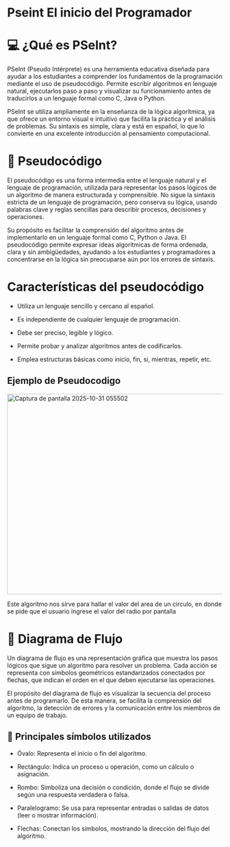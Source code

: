 # Pseint El inicio del Programador

# 💻 ¿Qué es PSeInt?

PSeInt (Pseudo Intérprete) es una herramienta educativa diseñada para ayudar a los estudiantes a comprender los fundamentos de la programación mediante el uso de pseudocódigo.
Permite escribir algoritmos en lenguaje natural, ejecutarlos paso a paso y visualizar su funcionamiento antes de traducirlos a un lenguaje formal como C, Java o Python.

PSeInt se utiliza ampliamente en la enseñanza de la lógica algorítmica, ya que ofrece un entorno visual e intuitivo que facilita la práctica y el análisis de problemas.
Su sintaxis es simple, clara y está en español, lo que lo convierte en una excelente introducción al pensamiento computacional.

# 🧾 Pseudocódigo

El pseudocódigo es una forma intermedia entre el lenguaje natural y el lenguaje de programación, utilizada para representar los pasos lógicos de un algoritmo de manera estructurada y comprensible.
No sigue la sintaxis estricta de un lenguaje de programación, pero conserva su lógica, usando palabras clave y reglas sencillas para describir procesos, decisiones y operaciones.

Su propósito es facilitar la comprensión del algoritmo antes de implementarlo en un lenguaje formal como C, Python o Java.
El pseudocódigo permite expresar ideas algorítmicas de forma ordenada, clara y sin ambigüedades, ayudando a los estudiantes y programadores a concentrarse en la lógica sin preocuparse aún por los errores de sintaxis.


# Características del pseudocódigo

- Utiliza un lenguaje sencillo y cercano al español.

- Es independiente de cualquier lenguaje de programación.

- Debe ser preciso, legible y lógico.

- Permite probar y analizar algoritmos antes de codificarlos.

- Emplea estructuras básicas como inicio, fin, si, mientras, repetir, etc.

## Ejemplo de Pseudocodigo

<img width="1056" height="467" alt="Captura de pantalla 2025-10-31 055502" src="https://github.com/user-attachments/assets/dd0d81ff-3446-4ca2-be5a-1394d2f4a668" />

Este algoritmo nos sirve para hallar el valor del area de un circulo, en donde se pide que el usuario ingrese el valor del radio por pantalla

# 🔁 Diagrama de Flujo

Un diagrama de flujo es una representación gráfica que muestra los pasos lógicos que sigue un algoritmo para resolver un problema.
Cada acción se representa con símbolos geométricos estandarizados conectados por flechas, que indican el orden en el que deben ejecutarse las operaciones.

El propósito del diagrama de flujo es visualizar la secuencia del proceso antes de programarlo.
De esta manera, se facilita la comprensión del algoritmo, la detección de errores y la comunicación entre los miembros de un equipo de trabajo.

## 🧩 Principales símbolos utilizados

- Óvalo: Representa el inicio o fin del algoritmo.

- Rectángulo: Indica un proceso u operación, como un cálculo o asignación.

- Rombo: Simboliza una decisión o condición, donde el flujo se divide según una respuesta verdadera o falsa.

- Paralelogramo: Se usa para representar entradas o salidas de datos (leer o mostrar información).

- Flechas: Conectan los símbolos, mostrando la dirección del flujo del algoritmo.

















